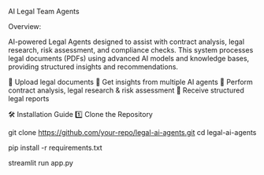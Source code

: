 AI Legal Team Agents

Overview:

AI-powered Legal Agents designed to assist with contract analysis, legal research, risk assessment, and compliance checks.
This system processes legal documents (PDFs) using advanced AI models and knowledge bases, providing structured insights and recommendations.

🔹 Upload legal documents
🔹 Get insights from multiple AI agents
🔹 Perform contract analysis, legal research & risk assessment
🔹 Receive structured legal reports

🛠️ Installation Guide
1️⃣ Clone the Repository

git clone https://github.com/your-repo/legal-ai-agents.git
cd legal-ai-agents

pip install -r requirements.txt

streamlit run app.py

